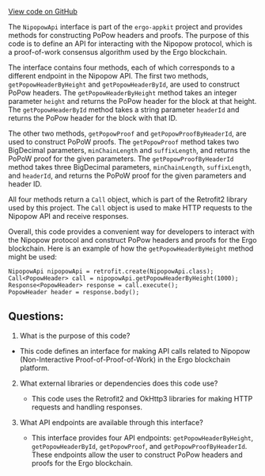 [View code on GitHub](https://github.com/ergoplatform/ergo-appkit/java-client-generated/src/main/java/org/ergoplatform/restapi/client/NipopowApi.java)

The `NipopowApi` interface is part of the `ergo-appkit` project and provides methods for constructing PoPow headers and proofs. The purpose of this code is to define an API for interacting with the Nipopow protocol, which is a proof-of-work consensus algorithm used by the Ergo blockchain. 

The interface contains four methods, each of which corresponds to a different endpoint in the Nipopow API. The first two methods, `getPopowHeaderByHeight` and `getPopowHeaderById`, are used to construct PoPow headers. The `getPopowHeaderByHeight` method takes an integer parameter `height` and returns the PoPow header for the block at that height. The `getPopowHeaderById` method takes a string parameter `headerId` and returns the PoPow header for the block with that ID. 

The other two methods, `getPopowProof` and `getPopowProofByHeaderId`, are used to construct PoPoW proofs. The `getPopowProof` method takes two BigDecimal parameters, `minChainLength` and `suffixLength`, and returns the PoPoW proof for the given parameters. The `getPopowProofByHeaderId` method takes three BigDecimal parameters, `minChainLength`, `suffixLength`, and `headerId`, and returns the PoPoW proof for the given parameters and header ID. 

All four methods return a `Call` object, which is part of the Retrofit2 library used by this project. The `Call` object is used to make HTTP requests to the Nipopow API and receive responses. 

Overall, this code provides a convenient way for developers to interact with the Nipopow protocol and construct PoPow headers and proofs for the Ergo blockchain. Here is an example of how the `getPopowHeaderByHeight` method might be used:

```
NipopowApi nipopowApi = retrofit.create(NipopowApi.class);
Call<PopowHeader> call = nipopowApi.getPopowHeaderByHeight(1000);
Response<PopowHeader> response = call.execute();
PopowHeader header = response.body();
```
## Questions: 
 1. What is the purpose of this code?
   - This code defines an interface for making API calls related to Nipopow (Non-Interactive Proof-of-Proof-of-Work) in the Ergo blockchain platform.

2. What external libraries or dependencies does this code use?
   - This code uses the Retrofit2 and OkHttp3 libraries for making HTTP requests and handling responses.

3. What API endpoints are available through this interface?
   - This interface provides four API endpoints: `getPopowHeaderByHeight`, `getPopowHeaderById`, `getPopowProof`, and `getPopowProofByHeaderId`. These endpoints allow the user to construct PoPow headers and proofs for the Ergo blockchain.